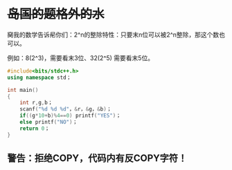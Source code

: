 # ~~岛国的题格外的水~~
~~窝~~我的数学告诉~~尼~~你们：2^n的整除特性：只要末n位可以被2^n整除，那这个数也可以。

例如：8(2^3)，需要看末3位、32(2^5) 需要看末5位。

```cpp
#include<bits/stdc++.h>
using namespace std；

int main()
{
	int r,g,b；
	scanf("%d %d %d"，&r，&g，&b)；
	if((g*10+b)%4==0) printf("YES")；
	else printf("NO")；
    return 0；
}
```
## 警告：拒绝COPY，代码内有反COPY字符！